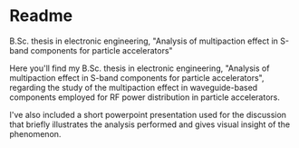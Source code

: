 # Readme
B.Sc. thesis in electronic engineering, "Analysis of multipaction effect in S-band components for particle accelerators"

Here you'll find my B.Sc. thesis in electronic engineering, "Analysis of multipaction effect in S-band components for particle accelerators", regarding the study of the multipaction effect in waveguide-based components employed for RF power distribution in particle accelerators.

I've also included a short powerpoint presentation used for the discussion that briefly illustrates the analysis performed and gives visual insight of the phenomenon. 
